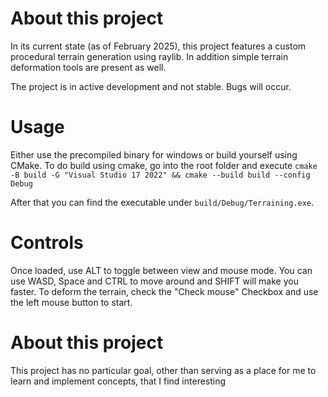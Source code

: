 # About this project
In its current state (as of February 2025), this project features a custom procedural terrain generation using raylib.
In addition simple terrain deformation tools are present as well.

The project is in active development and not stable. Bugs will occur.

# Usage
Either use the precompiled binary for windows or build yourself using CMake.
To do build using cmake, go into the root folder and execute `cmake -B build -G "Visual Studio 17 2022"
 && cmake --build build --config Debug`

After that you can find the executable under `build/Debug/Terraining.exe`.

# Controls
Once loaded, use ALT to toggle between view and mouse mode.
You can use WASD, Space and CTRL to move around and SHIFT will make you faster.
To deform the terrain, check the "Check mouse" Checkbox and use the left mouse button to start.

# About this project
This project has no particular goal, other than serving as a place for me to learn and implement concepts, that I find interesting